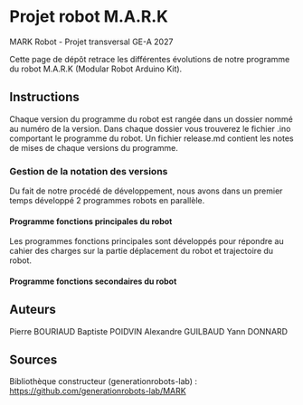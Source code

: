 # Projet robot M.A.R.K
MARK Robot - Projet transversal GE-A 2027

Cette page de dépôt retrace les différentes évolutions de notre programme du robot M.A.R.K (Modular Robot Arduino Kit).

## Instructions
Chaque version du programme du robot est rangée dans un dossier nommé au numéro de la version.
Dans chaque dossier vous trouverez le fichier .ino comportant le programme du robot. Un fichier release.md contient les notes de mises de chaque versions du programme.

### Gestion de la notation des versions
Du fait de notre procédé de développement, nous avons dans un premier temps développé 2 programmes robots en parallèle.

#### Programme fonctions principales du robot
Les programmes fonctions principales sont développés pour répondre au cahier des charges sur la partie déplacement du robot et trajectoire du robot.

#### Programme fonctions secondaires du robot



## Auteurs
Pierre BOURIAUD
Baptiste POIDVIN
Alexandre GUILBAUD
Yann DONNARD

## Sources
Bibliothèque constructeur (generationrobots-lab) : https://github.com/generationrobots-lab/MARK
